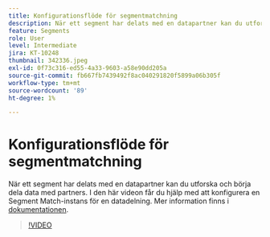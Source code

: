 ```yaml
---
title: Konfigurationsflöde för segmentmatchning
description: När ett segment har delats med en datapartner kan du utforska och börja dela data med partners. I den här videon går du igenom processen med ... (Beskrivningarna ska vara mellan 60 och 160 tecken)
feature: Segments
role: User
level: Intermediate
jira: KT-10248
thumbnail: 342336.jpeg
exl-id: 0f73c316-ed55-4a33-9603-a58e90dd205a
source-git-commit: fb667fb7439492f8ac040291820f5899a06b305f
workflow-type: tm+mt
source-wordcount: '89'
ht-degree: 1%

---
```


# Konfigurationsflöde för segmentmatchning

När ett segment har delats med en datapartner kan du utforska och börja dela data med partners. I den här videon får du hjälp med att konfigurera en Segment Match-instans för en datadelning. Mer information finns i [dokumentationen](https://experienceleague.adobe.com/docs/experience-platform/segmentation/ui/segment-match/overview.html?lang=sv).

>[!VIDEO](https://video.tv.adobe.com/v/342336/?learn=on&enablevpops)
